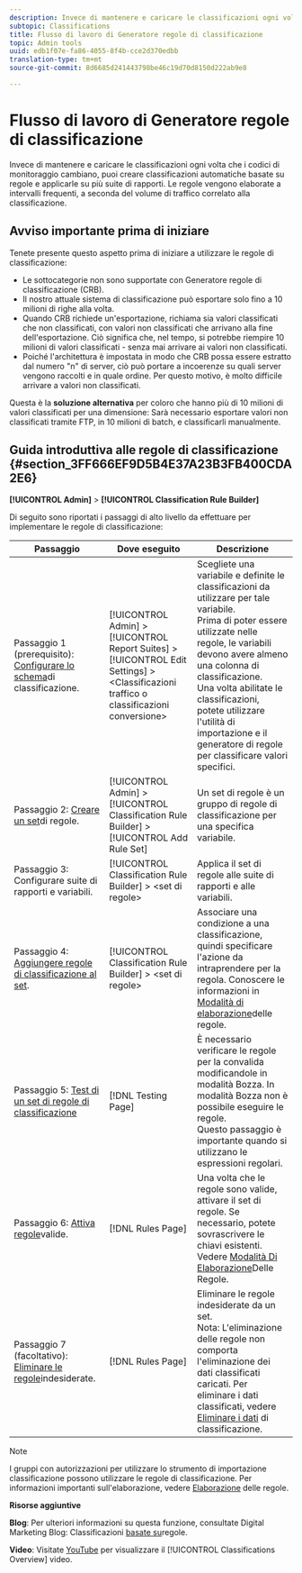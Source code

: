```yaml
---
description: Invece di mantenere e caricare le classificazioni ogni volta che i codici di monitoraggio cambiano, puoi creare classificazioni automatiche basate su regole e applicarle su più suite di rapporti. Le regole vengono elaborate a intervalli frequenti, a seconda del volume di traffico correlato alla classificazione.
subtopic: Classifications
title: Flusso di lavoro di Generatore regole di classificazione
topic: Admin tools
uuid: edb1f07e-fa86-4055-8f4b-cce2d370edbb
translation-type: tm+mt
source-git-commit: 8d6685d241443798be46c19d70d8150d222ab9e8

---
```



# Flusso di lavoro di Generatore regole di classificazione

Invece di mantenere e caricare le classificazioni ogni volta che i codici di monitoraggio cambiano, puoi creare classificazioni automatiche basate su regole e applicarle su più suite di rapporti. Le regole vengono elaborate a intervalli frequenti, a seconda del volume di traffico correlato alla classificazione.

## Avviso importante prima di iniziare

Tenete presente questo aspetto prima di iniziare a utilizzare le regole di classificazione:

* Le sottocategorie non sono supportate con Generatore regole di classificazione (CRB).
* Il nostro attuale sistema di classificazione può esportare solo fino a 10 milioni di righe alla volta.
* Quando CRB richiede un&#39;esportazione, richiama sia valori classificati che non classificati, con valori non classificati che arrivano alla fine dell&#39;esportazione. Ciò significa che, nel tempo, si potrebbe riempire 10 milioni di valori classificati - senza mai arrivare ai valori non classificati.
* Poiché l&#39;architettura è impostata in modo che CRB possa essere estratto dal numero &quot;n&quot; di server, ciò può portare a incoerenze su quali server vengono raccolti e in quale ordine. Per questo motivo, è molto difficile arrivare a valori non classificati.

Questa è la **soluzione alternativa** per coloro che hanno più di 10 milioni di valori classificati per una dimensione: Sarà necessario esportare valori non classificati tramite FTP, in 10 milioni di batch, e classificarli manualmente.

## Guida introduttiva alle regole di classificazione {#section_3FF666EF9D5B4E37A23B3FB400CDA2E6}

**[!UICONTROL Admin]** > **[!UICONTROL Classification Rule Builder]**

Di seguito sono riportati i passaggi di alto livello da effettuare per implementare le regole di classificazione:

| Passaggio | Dove eseguito | Descrizione |
|--- |--- |--- |
| Passaggio 1 (prerequisito): [Configurare lo schema](https://docs.adobe.com/content/help/en/analytics/components/classifications/c-classifications.html)di classificazione. | [!UICONTROL Admin] > [!UICONTROL Report Suites] > [!UICONTROL Edit Settings] > &lt;Classificazioni traffico o classificazioni conversione> | Scegliete una variabile e definite le classificazioni da utilizzare per tale variabile. <br>Prima di poter essere utilizzate nelle regole, le variabili devono avere almeno una colonna di classificazione.<br>Una volta abilitate le classificazioni, potete utilizzare l&#39;utilità di importazione e il generatore di regole per classificare valori specifici. |
| Passaggio 2: [Creare un set](/help/components/c-classifications2/crb/classification-rule-set.md)di regole. | [!UICONTROL Admin] >  [!UICONTROL Classification Rule Builder] > [!UICONTROL Add Rule Set] | Un set di regole è un gruppo di regole di classificazione per una specifica variabile. |
| Passaggio 3: Configurare suite di rapporti e variabili. | [!UICONTROL Classification Rule Builder] > &lt;set di regole> | Applica il set di regole alle suite di rapporti e alle variabili. |
| Passaggio 4: [Aggiungere regole di classificazione al set](/help/components/c-classifications2/crb/classification-quickstart-rules.md). | [!UICONTROL Classification Rule Builder] > &lt;set di regole> | Associare una condizione a una classificazione, quindi specificare l&#39;azione da intraprendere per la regola.  Conoscere le informazioni in [Modalità di elaborazione](/help/components/c-classifications2/crb/classification-quickstart-rules.md)delle regole. |
| Passaggio 5: [Test di un set di regole di classificazione](/help/components/c-classifications2/crb/classification-quickstart-rules.md) | [!DNL Testing Page] | È necessario verificare le regole per la convalida modificandole in modalità Bozza. In modalità Bozza non è possibile eseguire le regole.<br>Questo passaggio è importante quando si utilizzano le espressioni [](/help/components/c-classifications2/crb/classification-quickstart-rules.md)regolari. |
| Passaggio 6: [Attiva regole](/help/components/c-classifications2/crb/classification-rule-definitions.md)valide. | [!DNL Rules Page] | Una volta che le regole sono valide, attivare il set di regole.  Se necessario, potete sovrascrivere le chiavi esistenti. Vedere [Modalità Di Elaborazione](/help/components/c-classifications2/crb/classification-quickstart-rules.md)Delle Regole. |
| Passaggio 7 (facoltativo): [Eliminare le regole](/help/components/c-classifications2/crb/classification-rule-definitions.md)indesiderate. | [!DNL Rules Page] | Eliminare le regole indesiderate da un set.<br>Nota:  L&#39;eliminazione delle regole non comporta l&#39;eliminazione dei dati classificati caricati.  Per eliminare i dati classificati, vedere [Eliminare i dati](/help/components/c-classifications2/c-classifications-importer/t-delete-classification-data.md) di classificazione. |

>[!NOTE]
>
>I gruppi con autorizzazioni per utilizzare lo strumento di importazione classificazione possono utilizzare le regole di classificazione. Per informazioni importanti sull&#39;elaborazione, vedere [Elaborazione](/help/components/c-classifications2/crb/classification-quickstart-rules.md) delle regole.

**Risorse aggiuntive**

**Blog**: Per ulteriori informazioni su questa funzione, consultate Digital Marketing Blog: Classificazioni [basate su](https://blogs.adobe.com/digitalmarketing/analytics/rule-based-classifications-part-1-making-classifications-easier/?utm_source=feedburner&amp;utm_medium=feed&amp;utm_campaign=Feed%3A+AdobeDigitalMarketing+%28Adobe+Digital+Marketing+Blog%29)regole.

**Video**: Visitate [YouTube](https://www.youtube.com/watch?v=6laI5SBXY-I) per visualizzare il [!UICONTROL Classifications Overview] video.

